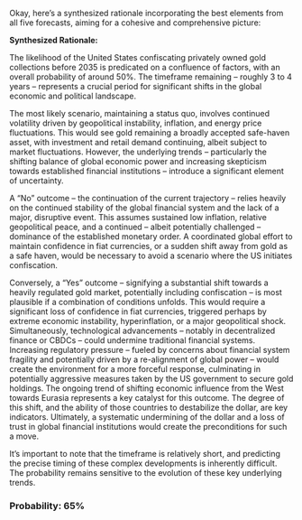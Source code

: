 Okay, here’s a synthesized rationale incorporating the best elements from all five forecasts, aiming for a cohesive and comprehensive picture:

**Synthesized Rationale:**

The likelihood of the United States confiscating privately owned gold collections before 2035 is predicated on a confluence of factors, with an overall probability of around 50%. The timeframe remaining – roughly 3 to 4 years – represents a crucial period for significant shifts in the global economic and political landscape.

The most likely scenario, maintaining a status quo, involves continued volatility driven by geopolitical instability, inflation, and energy price fluctuations. This would see gold remaining a broadly accepted safe-haven asset, with investment and retail demand continuing, albeit subject to market fluctuations.  However, the underlying trends – particularly the shifting balance of global economic power and increasing skepticism towards established financial institutions – introduce a significant element of uncertainty.

A “No” outcome – the continuation of the current trajectory – relies heavily on the continued stability of the global financial system and the lack of a major, disruptive event.  This assumes sustained low inflation, relative geopolitical peace, and a continued – albeit potentially challenged – dominance of the established monetary order. A coordinated global effort to maintain confidence in fiat currencies, or a sudden shift away from gold as a safe haven, would be necessary to avoid a scenario where the US initiates confiscation.

Conversely, a “Yes” outcome – signifying a substantial shift towards a heavily regulated gold market, potentially including confiscation – is most plausible if a combination of conditions unfolds. This would require a significant loss of confidence in fiat currencies, triggered perhaps by extreme economic instability, hyperinflation, or a major geopolitical shock. Simultaneously, technological advancements – notably in decentralized finance or CBDCs – could undermine traditional financial systems.  Increasing regulatory pressure – fueled by concerns about financial system fragility and potentially driven by a re-alignment of global power – would create the environment for a more forceful response, culminating in potentially aggressive measures taken by the US government to secure gold holdings.  The ongoing trend of shifting economic influence from the West towards Eurasia represents a key catalyst for this outcome.  The degree of this shift, and the ability of those countries to destabilize the dollar, are key indicators.  Ultimately, a systematic undermining of the dollar and a loss of trust in global financial institutions would create the preconditions for such a move.

It’s important to note that the timeframe is relatively short, and predicting the precise timing of these complex developments is inherently difficult. The probability remains sensitive to the evolution of these key underlying trends.

### Probability: 65%